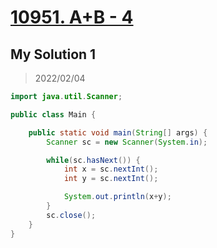 # [10951. A+B - 4](https://www.acmicpc.net/problem/10951)

## My Solution 1

> 2022/02/04

```java
import java.util.Scanner;

public class Main {

    public static void main(String[] args) {
        Scanner sc = new Scanner(System.in);

        while(sc.hasNext()) {
            int x = sc.nextInt();
            int y = sc.nextInt();

            System.out.println(x+y);
        }
        sc.close();
    }
}
```
